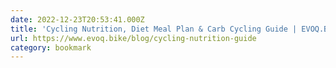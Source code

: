 ```yaml
---
date: 2022-12-23T20:53:41.000Z
title: 'Cycling Nutrition, Diet Meal Plan & Carb Cycling Guide | EVOQ.BIKE'
url: https://www.evoq.bike/blog/cycling-nutrition-guide
category: bookmark
---
```

